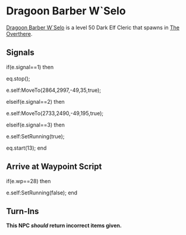 # Dragoon Barber W\`Selo



[Dragoon Barber W\`Selo](/npc/93124) is a level 50 Dark Elf Cleric that spawns in [The Overthere](/zone/93).



## Signals

if(e.signal==1) then


eq.stop();


e.self:MoveTo(2864,2997,-49,35,true);

elseif(e.signal==2) then


e.self:MoveTo(2733,2490,-49,195,true);

elseif(e.signal==3) then


e.self:SetRunning(true);


eq.start(13);
end



## Arrive at Waypoint Script

if(e.wp==28) then


e.self:SetRunning(false);
end



## Turn-Ins



**This NPC *should* return incorrect items given.**





